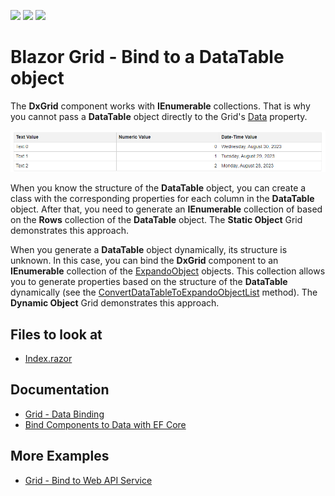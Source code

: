 <!-- default badges list -->
![](https://img.shields.io/endpoint?url=https://codecentral.devexpress.com/api/v1/VersionRange/209830985/20.2.6%2B)
[![](https://img.shields.io/badge/Open_in_DevExpress_Support_Center-FF7200?style=flat-square&logo=DevExpress&logoColor=white)](https://supportcenter.devexpress.com/ticket/details/T816800)
[![](https://img.shields.io/badge/📖_How_to_use_DevExpress_Examples-e9f6fc?style=flat-square)](https://docs.devexpress.com/GeneralInformation/403183)
<!-- default badges end -->

# Blazor Grid - Bind to a DataTable object

The **DxGrid** component works with **IEnumerable** collections. That is why you cannot pass a **DataTable** object directly to the Grid's [Data](https://docs.devexpress.com/Blazor/DevExpress.Blazor.DxGrid.Data) property. 

![Grid - Bind to DataTable](bind-grid-to-datatable.png)

When you know the structure of the **DataTable** object, you can create a class with the corresponding properties for each column in the **DataTable** object. After that, you need to generate an **IEnumerable** collection of based on the **Rows** collection of the **DataTable** object. The **Static Object** Grid demonstrates this approach.

When you generate a **DataTable** object dynamically, its structure is unknown. In this case, you can bind the **DxGrid** component to an **IEnumerable** collection of the [ExpandoObject](https://docs.microsoft.com/en-us/dotnet/api/system.dynamic.expandoobject?view=netframework-4.8) objects. This collection allows you to generate properties based on the structure of the **DataTable** dynamically (see the [ConvertDataTableToExpandoObjectList](./CS/BindToDataTable/Pages/Index.razor#L64) method). The **Dynamic Object** Grid demonstrates this approach.

<!-- default file list -->
## Files to look at

* [Index.razor](./CS/BindToDataTable/Pages/Index.razor)
<!-- default file list end -->

## Documentation

* [Grid - Data Binding](https://docs.devexpress.com/Blazor/403737/components/grid/bind-to-data)
* [Bind Components to Data with EF Core](https://docs.devexpress.com/Blazor/403167/common-concepts/data-binding/bind-components-to-data-with-entity-framework-core)

## More Examples

* [Grid - Bind to Web API Service](https://github.com/DevExpress-Examples/blazor-DxGrid-Bind-To-Web-Api-Service)
